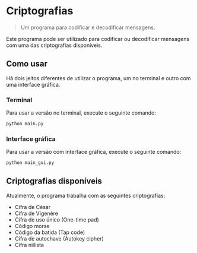# Criptografias
> Um programa para codificar e decodificar mensagens.

Este programa pode ser utilizado para codificar ou decodificar mensagens com uma das criptografias disponíveis.

## Como usar
Há dois jeitos diferentes de utilizar o programa, um no terminal e outro com uma interface gráfica.

### Terminal
Para usar a versão no terminal, execute o seguinte comando:
```sh
python main.py
```

### Interface gráfica
Para usar a versão com interface gráfica, execute o seguinte comando:
```sh
python main_gui.py
```
## Criptografias disponíveis

Atualmente, o programa trabalha com as seguintes criptografias:
- Cifra de César
- Cifra de Vigenère
- Cifra de uso único (One-time pad)
- Código morse
- Código da batida (Tap code)
- Cifra de autochave (Autokey cipher)
- Cifra niilista
